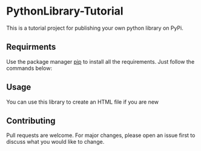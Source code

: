 # PythonLibrary-Tutorial
This is a tutorial project for publishing your own python library on PyPi.

## Requirments

Use the package manager [pip](https://pip.pypa.io/en/stable/) to install all the requirements.
Just follow the commands below:

## Usage
You can use this library to create an HTML file if you are new
## Contributing
Pull requests are welcome. For major changes, please open an issue first to discuss what you would like to change.